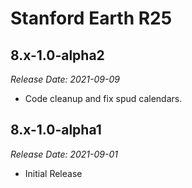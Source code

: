 # Stanford Earth R25

8.x-1.0-alpha2
--------------------------------------------------------------------------------
_Release Date: 2021-09-09_

- Code cleanup and fix spud calendars.

8.x-1.0-alpha1
--------------------------------------------------------------------------------
_Release Date: 2021-09-01_

- Initial Release

